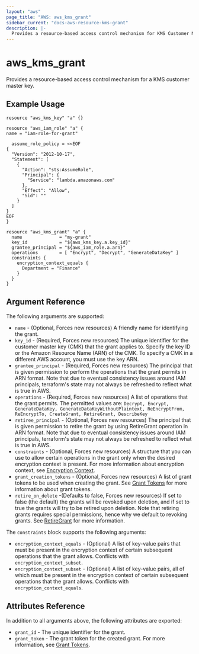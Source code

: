 ```yaml
---
layout: "aws"
page_title: "AWS: aws_kms_grant"
sidebar_current: "docs-aws-resource-kms-grant"
description: |-
  Provides a resource-based access control mechanism for KMS Customer Master Keys.
---
```


# aws_kms_grant

Provides a resource-based access control mechanism for a KMS customer master key.

## Example Usage

```hcl
resource "aws_kms_key" "a" {}

resource "aws_iam_role" "a" {
name = "iam-role-for-grant"

  assume_role_policy = <<EOF
{
  "Version": "2012-10-17",
  "Statement": [
    {
      "Action": "sts:AssumeRole",
      "Principal": {
        "Service": "lambda.amazonaws.com"
      },
      "Effect": "Allow",
      "Sid": ""
    }
  ]
}
EOF
}

resource "aws_kms_grant" "a" {
  name              = "my-grant"
  key_id            = "${aws_kms_key.a.key_id}"
  grantee_principal = "${aws_iam_role.a.arn}"
  operations        = [ "Encrypt", "Decrypt", "GenerateDataKey" ]
  constraints {
    encryption_context_equals {
      Department = "Finance"
    }
  }
}
```

## Argument Reference

The following arguments are supported:

* `name` - (Optional, Forces new resources) A friendly name for identifying the grant.
* `key_id` - (Required, Forces new resources) The unique identifier for the customer master key (CMK) that the grant applies to. Specify the key ID or the Amazon Resource Name (ARN) of the CMK. To specify a CMK in a different AWS account, you must use the key ARN.
* `grantee_principal` - (Required, Forces new resources) The principal that is given permission to perform the operations that the grant permits in ARN format. Note that due to eventual consistency issues around IAM principals, terraform's state may not always be refreshed to reflect what is true in AWS.
* `operations` - (Required, Forces new resources) A list of operations that the grant permits. The permitted values are: `Decrypt, Encrypt, GenerateDataKey, GenerateDataKeyWithoutPlaintext, ReEncryptFrom, ReEncryptTo, CreateGrant, RetireGrant, DescribeKey`
* `retiree_principal` - (Optional, Forces new resources) The principal that is given permission to retire the grant by using RetireGrant operation in ARN format. Note that due to eventual consistency issues around IAM principals, terraform's state may not always be refreshed to reflect what is true in AWS.
* `constraints` - (Optional, Forces new resources) A structure that you can use to allow certain operations in the grant only when the desired encryption context is present. For more information about encryption context, see [Encryption Context](http://docs.aws.amazon.com/kms/latest/developerguide/encryption-context.html).
* `grant_creation_tokens` - (Optional, Forces new resources) A list of grant tokens to be used when creating the grant. See [Grant Tokens](http://docs.aws.amazon.com/kms/latest/developerguide/concepts.html#grant_token) for more information about grant tokens.
* `retire_on_delete` -(Defaults to false, Forces new resources) If set to false (the default) the grants will be revoked upon deletion, and if set to true the grants will try to be retired upon deletion. Note that retiring grants requires special permissions, hence why we default to revoking grants.
  See [RetireGrant](https://docs.aws.amazon.com/kms/latest/APIReference/API_RetireGrant.html) for more information.

The `constraints` block supports the following arguments:

* `encryption_context_equals` - (Optional) A list of key-value pairs that must be present in the encryption context of certain subsequent operations that the grant allows. Conflicts with `encryption_context_subset`.
* `encryption_context_subset` - (Optional) A list of key-value pairs, all of which must be present in the encryption context of certain subsequent operations that the grant allows. Conflicts with `encryption_context_equals`.

## Attributes Reference

In addition to all arguments above, the following attributes are exported:

* `grant_id` - The unique identifier for the grant.
* `grant_token` - The grant token for the created grant. For more information, see [Grant Tokens](http://docs.aws.amazon.com/kms/latest/developerguide/concepts.html#grant_token).
